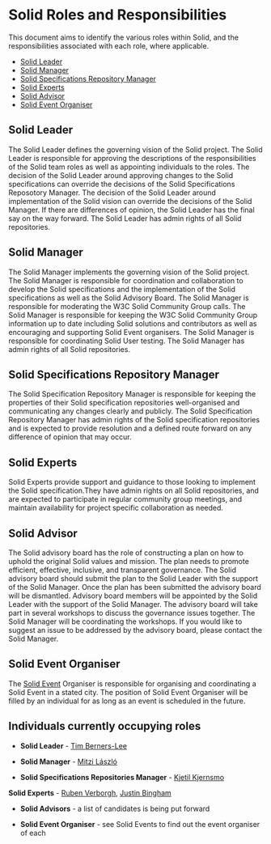 # Solid Roles and Responsibilities  
This document aims to identify the various roles within Solid, and the responsibilities associated with each role, where applicable.

- [Solid Leader](#solid-leader)
- [Solid Manager](#solid-manager)
- [Solid Specifications Repository Manager](#repository-manager)
- [Solid Experts](#solid-experts)
- [Solid Advisor](#solid-advisor)
- [Solid Event Organiser](#solid-event-organiser)

## Solid Leader
The Solid Leader defines the governing vision of the Solid project. The Solid Leader is responsible for approving the descriptions of the responsibilities of the Solid team roles as well as appointing individuals to the roles. The decision of the Solid Leader around approving changes to the Solid specifications can override the decisions of the Solid Specifications Reposotory Manager. The decision of the Solid Leader around implementation of the Solid vision can override the decisions of the Solid Manager. If there are differences of opinion, the Solid Leader has the final say on the way forward. The Solid Leader has admin rights of all Solid repositories. 

## Solid Manager
The Solid Manager implements the governing vision of the Solid project. The Solid Manager is responsible for coordination and collaboration to develop the Solid specifications and the implementation of the Solid specifications as well as the Solid Advisory Board. The Solid Manager is responsible for moderating the W3C Solid Community Group calls. The Solid Manager is responsible for keeping the W3C Solid Community Group information up to date including Solid solutions and contributors as well as encouraging and supporting Solid Event organisers. The Solid Manager is responsible for coordinating Solid User testing. The Solid Manager has admin rights of all Solid repositories. 

## Solid Specifications Repository Manager
The Solid Specification Repository Manager is responsible for keeping the properties of their Solid specification repositories well-organised and communicating any changes clearly and publicly. The Solid Specification Repository Manager has admin rights of the Solid specification repositories and is expected to provide resolution and a defined route forward on any difference of opinion that may occur.

## Solid Experts 
Solid Experts provide support and guidance to those looking to implement the Solid specification.They have admin rights on all Solid repositories, and are expected to participate in regular community group meetings, and maintain availability for project specific collaboration as needed.

## Solid Advisor
The Solid advisory board has the role of constructing a plan on how to uphold the original Solid values and mission. The plan needs to promote efficient, effective, inclusive, and transparent governance. The Solid advisory board should submit the plan to the Solid Leader with the support of the Solid Manager. Once the plan has been submitted the advisory board will be dismantled. Advisory board members will be appointed by the Solid Leader with the support of the Solid Manager. The advisory board will take part in several workshops to discuss the governance issues together. The Solid Manager will be coordinating the workshops. If you would like to suggest an issue to be addressed by the advisory board, please contact the Solid Manager.

## Solid Event Organiser
The [Solid Event](solid-events.md) Organiser is responsible for organising and coordinating a Solid Event in a stated city. The position of Solid Event Organiser will be filled by an individual for as long as an event is scheduled in the future.

## Individuals currently occupying roles

* **Solid Leader** - [Tim Berners-Lee](https://github.com/timbl)

* **Solid Manager** - [Mitzi László](https://github.com/Mitzi-Laszlo)

* **Solid Specifications Repositories Manager** - [Kjetil Kjernsmo](https://github.com/kjetilk)

 **Solid Experts** - [Ruben Verborgh](https://github.com/RubenVerborgh), [Justin Bingham](https://github.com/justinwb)

* **Solid Advisors** - a list of candidates is being put forward

* **Solid Event Organiser** - see Solid Events to find out the event organiser of each
